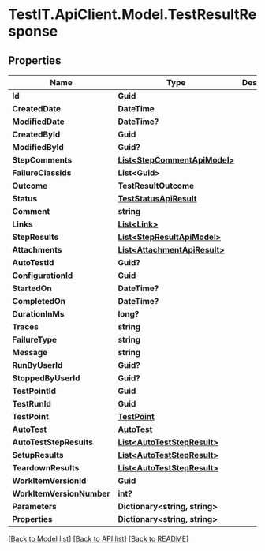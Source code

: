 # TestIT.ApiClient.Model.TestResultResponse

## Properties

Name | Type | Description | Notes
------------ | ------------- | ------------- | -------------
**Id** | **Guid** |  | 
**CreatedDate** | **DateTime** |  | 
**ModifiedDate** | **DateTime?** |  | [optional] 
**CreatedById** | **Guid** |  | 
**ModifiedById** | **Guid?** |  | [optional] 
**StepComments** | [**List&lt;StepCommentApiModel&gt;**](StepCommentApiModel.md) |  | [optional] 
**FailureClassIds** | **List&lt;Guid&gt;** |  | 
**Outcome** | **TestResultOutcome** |  | [optional] 
**Status** | [**TestStatusApiResult**](TestStatusApiResult.md) |  | [optional] 
**Comment** | **string** |  | [optional] 
**Links** | [**List&lt;Link&gt;**](Link.md) |  | [optional] 
**StepResults** | [**List&lt;StepResultApiModel&gt;**](StepResultApiModel.md) |  | [optional] 
**Attachments** | [**List&lt;AttachmentApiResult&gt;**](AttachmentApiResult.md) |  | [optional] 
**AutoTestId** | **Guid?** |  | [optional] 
**ConfigurationId** | **Guid** |  | 
**StartedOn** | **DateTime?** |  | [optional] 
**CompletedOn** | **DateTime?** |  | [optional] 
**DurationInMs** | **long?** |  | [optional] 
**Traces** | **string** |  | [optional] 
**FailureType** | **string** |  | [optional] 
**Message** | **string** |  | [optional] 
**RunByUserId** | **Guid?** |  | [optional] 
**StoppedByUserId** | **Guid?** |  | [optional] 
**TestPointId** | **Guid** |  | 
**TestRunId** | **Guid** |  | 
**TestPoint** | [**TestPoint**](TestPoint.md) |  | [optional] 
**AutoTest** | [**AutoTest**](AutoTest.md) |  | [optional] 
**AutoTestStepResults** | [**List&lt;AutoTestStepResult&gt;**](AutoTestStepResult.md) |  | [optional] 
**SetupResults** | [**List&lt;AutoTestStepResult&gt;**](AutoTestStepResult.md) |  | [optional] 
**TeardownResults** | [**List&lt;AutoTestStepResult&gt;**](AutoTestStepResult.md) |  | [optional] 
**WorkItemVersionId** | **Guid** |  | 
**WorkItemVersionNumber** | **int?** |  | [optional] 
**Parameters** | **Dictionary&lt;string, string&gt;** |  | [optional] 
**Properties** | **Dictionary&lt;string, string&gt;** |  | [optional] 

[[Back to Model list]](../README.md#documentation-for-models) [[Back to API list]](../README.md#documentation-for-api-endpoints) [[Back to README]](../README.md)

